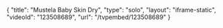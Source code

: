{
    "title": "Mustela Baby Skin Dry",
    "type": "solo",
    "layout": "iframe-static",
    "videoId": "123508689",
    "url": "\/tvpembed\/123508689"
}